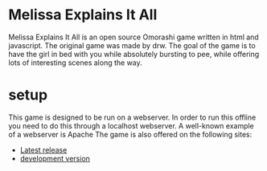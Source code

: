 # Melissa Explains It All
Melissa Explains It All is an open source Omorashi game written in html and javascript. The original game was made by drw. The goal of the game is to have the girl
in bed with you while absolutely bursting to pee, while offering lots of interesting scenes along the way.

# setup
This game is designed to be run on a webserver. In order to run this offline you need to do this through a localhost webserver. A well-known example of a webserver is Apache
The game is also offered on the following sites:
* [Latest release](http://fammel.unaux.com/)
* [development version](http://famtest.unaux.com/)

